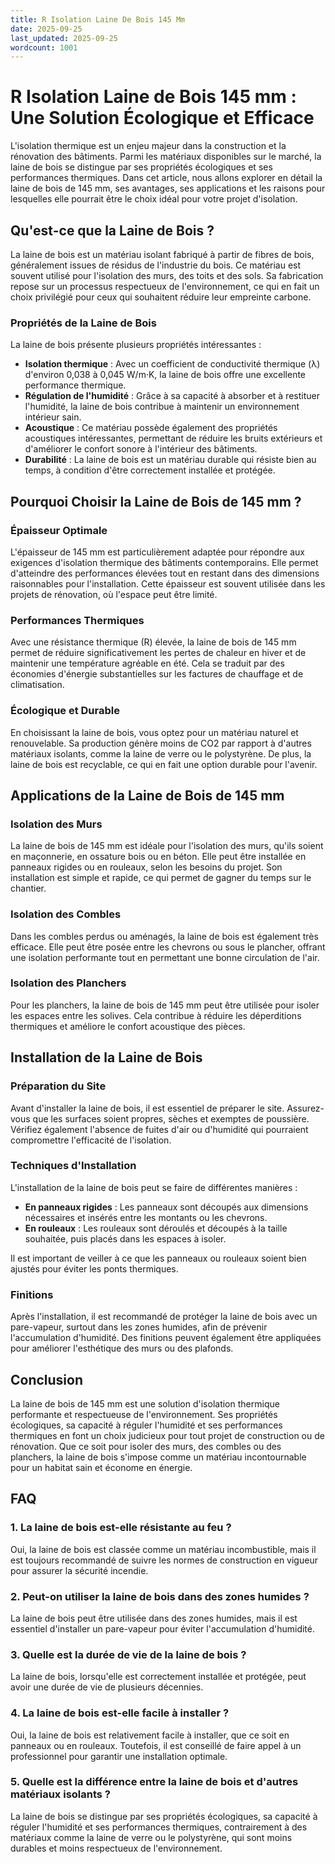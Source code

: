 ```yaml
---
title: R Isolation Laine De Bois 145 Mm
date: 2025-09-25
last_updated: 2025-09-25
wordcount: 1001
---
```


# R Isolation Laine de Bois 145 mm : Une Solution Écologique et Efficace

L'isolation thermique est un enjeu majeur dans la construction et la rénovation des bâtiments. Parmi les matériaux disponibles sur le marché, la laine de bois se distingue par ses propriétés écologiques et ses performances thermiques. Dans cet article, nous allons explorer en détail la laine de bois de 145 mm, ses avantages, ses applications et les raisons pour lesquelles elle pourrait être le choix idéal pour votre projet d'isolation.

## Qu'est-ce que la Laine de Bois ?

La laine de bois est un matériau isolant fabriqué à partir de fibres de bois, généralement issues de résidus de l'industrie du bois. Ce matériau est souvent utilisé pour l'isolation des murs, des toits et des sols. Sa fabrication repose sur un processus respectueux de l'environnement, ce qui en fait un choix privilégié pour ceux qui souhaitent réduire leur empreinte carbone.

### Propriétés de la Laine de Bois

La laine de bois présente plusieurs propriétés intéressantes :

- **Isolation thermique** : Avec un coefficient de conductivité thermique (λ) d'environ 0,038 à 0,045 W/m·K, la laine de bois offre une excellente performance thermique.
- **Régulation de l'humidité** : Grâce à sa capacité à absorber et à restituer l'humidité, la laine de bois contribue à maintenir un environnement intérieur sain.
- **Acoustique** : Ce matériau possède également des propriétés acoustiques intéressantes, permettant de réduire les bruits extérieurs et d'améliorer le confort sonore à l'intérieur des bâtiments.
- **Durabilité** : La laine de bois est un matériau durable qui résiste bien au temps, à condition d'être correctement installée et protégée.

## Pourquoi Choisir la Laine de Bois de 145 mm ?

### Épaisseur Optimale

L'épaisseur de 145 mm est particulièrement adaptée pour répondre aux exigences d'isolation thermique des bâtiments contemporains. Elle permet d'atteindre des performances élevées tout en restant dans des dimensions raisonnables pour l'installation. Cette épaisseur est souvent utilisée dans les projets de rénovation, où l'espace peut être limité.

### Performances Thermiques

Avec une résistance thermique (R) élevée, la laine de bois de 145 mm permet de réduire significativement les pertes de chaleur en hiver et de maintenir une température agréable en été. Cela se traduit par des économies d'énergie substantielles sur les factures de chauffage et de climatisation.

### Écologique et Durable

En choisissant la laine de bois, vous optez pour un matériau naturel et renouvelable. Sa production génère moins de CO2 par rapport à d'autres matériaux isolants, comme la laine de verre ou le polystyrène. De plus, la laine de bois est recyclable, ce qui en fait une option durable pour l'avenir.

## Applications de la Laine de Bois de 145 mm

### Isolation des Murs

La laine de bois de 145 mm est idéale pour l'isolation des murs, qu'ils soient en maçonnerie, en ossature bois ou en béton. Elle peut être installée en panneaux rigides ou en rouleaux, selon les besoins du projet. Son installation est simple et rapide, ce qui permet de gagner du temps sur le chantier.

### Isolation des Combles

Dans les combles perdus ou aménagés, la laine de bois est également très efficace. Elle peut être posée entre les chevrons ou sous le plancher, offrant une isolation performante tout en permettant une bonne circulation de l'air.

### Isolation des Planchers

Pour les planchers, la laine de bois de 145 mm peut être utilisée pour isoler les espaces entre les solives. Cela contribue à réduire les déperditions thermiques et améliore le confort acoustique des pièces.

## Installation de la Laine de Bois

### Préparation du Site

Avant d'installer la laine de bois, il est essentiel de préparer le site. Assurez-vous que les surfaces soient propres, sèches et exemptes de poussière. Vérifiez également l'absence de fuites d'air ou d'humidité qui pourraient compromettre l'efficacité de l'isolation.

### Techniques d'Installation

L'installation de la laine de bois peut se faire de différentes manières :

- **En panneaux rigides** : Les panneaux sont découpés aux dimensions nécessaires et insérés entre les montants ou les chevrons.
- **En rouleaux** : Les rouleaux sont déroulés et découpés à la taille souhaitée, puis placés dans les espaces à isoler.

Il est important de veiller à ce que les panneaux ou rouleaux soient bien ajustés pour éviter les ponts thermiques.

### Finitions

Après l'installation, il est recommandé de protéger la laine de bois avec un pare-vapeur, surtout dans les zones humides, afin de prévenir l'accumulation d'humidité. Des finitions peuvent également être appliquées pour améliorer l'esthétique des murs ou des plafonds.

## Conclusion

La laine de bois de 145 mm est une solution d'isolation thermique performante et respectueuse de l'environnement. Ses propriétés écologiques, sa capacité à réguler l'humidité et ses performances thermiques en font un choix judicieux pour tout projet de construction ou de rénovation. Que ce soit pour isoler des murs, des combles ou des planchers, la laine de bois s'impose comme un matériau incontournable pour un habitat sain et économe en énergie.

## FAQ

### 1. La laine de bois est-elle résistante au feu ?

Oui, la laine de bois est classée comme un matériau incombustible, mais il est toujours recommandé de suivre les normes de construction en vigueur pour assurer la sécurité incendie.

### 2. Peut-on utiliser la laine de bois dans des zones humides ?

La laine de bois peut être utilisée dans des zones humides, mais il est essentiel d'installer un pare-vapeur pour éviter l'accumulation d'humidité.

### 3. Quelle est la durée de vie de la laine de bois ?

La laine de bois, lorsqu'elle est correctement installée et protégée, peut avoir une durée de vie de plusieurs décennies.

### 4. La laine de bois est-elle facile à installer ?

Oui, la laine de bois est relativement facile à installer, que ce soit en panneaux ou en rouleaux. Toutefois, il est conseillé de faire appel à un professionnel pour garantir une installation optimale.

### 5. Quelle est la différence entre la laine de bois et d'autres matériaux isolants ?

La laine de bois se distingue par ses propriétés écologiques, sa capacité à réguler l'humidité et ses performances thermiques, contrairement à des matériaux comme la laine de verre ou le polystyrène, qui sont moins durables et moins respectueux de l'environnement.